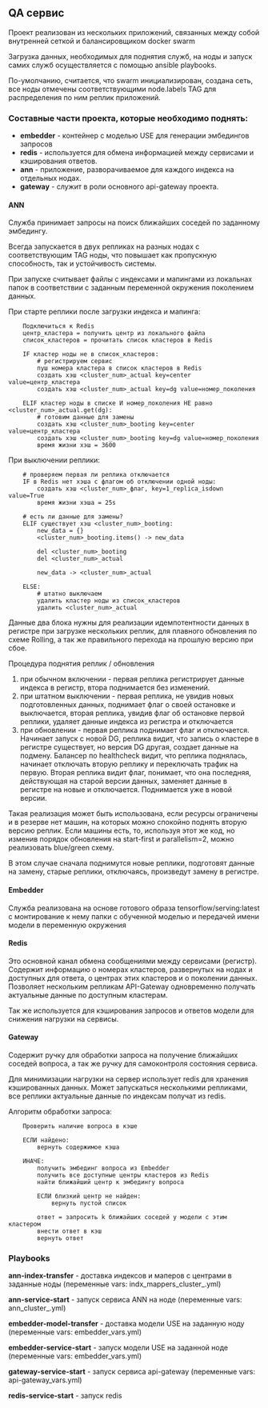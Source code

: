 ## QA сервис
Проект реализован из нескольких приложений, связанных между собой внутренней сеткой и балансировщиком docker swarm

Загрузка данных, необходимых для поднятия служб, на ноды и запуск самих служб осуществляется c помощью ansible playbooks.

По-умолчанию, считается, что swarm инициализирован, создана сеть, все ноды отмечены соответствующими node.labels TAG для распределения по ним реплик приложений.

### Составные части проекта, которые необходимо поднять:
 - __embedder__ - контейнер с моделью USE для генерации эмбедингов запросов
 - __redis__ - используется для обмена информацией между сервисами и кэширования ответов.
 - __ann__ - приложение, разворачиваемое для каждого индекса на отдельных нодах.
 - __gateway__ - служит в роли основного api-gateway проекта.

#### ANN

Служба принимает запросы на поиск ближайших соседей по заданному эмбедингу.

Всегда запускается в двух репликах на разных нодах с соответствующим TAG ноды, что повышает как пропускную способность, так и устойчивость системы.

При запуске считывает файлы с индексами и мапингами из локальнах папок в соответствии с заданным переменной окружения поколением данных.

При старте реплики после загрузки индекса и мапинга:

        Подключиться к Redis
        центр_кластера = получить центр из локального файла 
        список_кластеров = прочитать список кластеров в Redis

        IF кластер ноды не в список_кластеров:
            # регистрируем сервис
            пуш номера кластера в список кластеров в Redis
            создать хэш <cluster_num>_actual key=center value=центр_кластера
            создать хэш <cluster_num>_actual key=dg value=номер_поколения
        
        ELIF кластер ноды в списке И номер_поколения НЕ равно <cluster_num>_actual.get(dg):
            # готовим данные для замены
            создать хэш <cluster_num>_booting key=center value=центр_кластера
            создать хэш <cluster_num>_booting key=dg value=номер_поколения
            время жизни хэш = 3600
        
При выключении реплики:

        # проверяем первая ли реплика отключается
        IF в Redis нет хэша с флагом об отключении одной ноды: 
            создать хэш <cluster_num>_флаг, key=1_replica_isdown value=True
            время жизни хэша = 25s
        
        # есть ли данные для замены?
        ELIF существует хэш <cluster_num>_booting:
            new_data = {}
            <cluster_num>_booting.items() -> new_data
            
            del <cluster_num>_booting
            del <cluster_num>_actual
            
            new_data -> <cluster_num>_actual

        ELSE:
            # штатно выключаем
            удалить кластер ноды из список_кластеров
            удалить <cluster_num>_actual

Данные два блока нужны для реализации идемпотентности данных в регистре при загрузке нескольких реплик, для плавного обновления по схеме Rolling, а так же правильного перехода на прошлую версию при сбое.

Процедура поднятия реплик / обновления
1. при обычном включении - первая реплика регистрирует данные индекса в регистр, втора поднимается без изменений.
2. при штатном выключении - первая реплика, не увидив новых подготовленных данных, поднимает флаг о своей остановке и выключается, вторая реплика, увидив флаг об остановке первой реплики, удаляет данные индекса из регистра и отключается
3. при обновлении - первая реплика поднимает флаг и отключается. Начинает запуск с новой DG, реплика видит, что запись о кластере в регистре существует, но версия DG другая, создает данные на подмену. Балансер по healthcheck видит, что реплика поднялась, начинает отключать вторую реплику и переключать трафик на первую. Вторая реплика видит флаг, понимает, что она последняя, действующая на старой версии данных, заменяет данные в регистре на новые и отключается. Поднимается уже в новой версии.

Такая реализация может быть использована, если  ресурсы ограничены и в резерве нет машин, на которых можно спокойно поднять вторую версию реплик. Если машины есть, то, используя этот же код, но изменив порядок обновления на start-first и parallelism=2, можно реализовать blue/green схему.

В этом случае сначала поднимутся новые реплики, подготовят данные на замену, старые реплики, отключаясь, произведут замену в регистре.


#### Embedder

Служба реализована на основе готового образа tensorflow/serving:latest с монтирование к нему папки с обученной моделью и передачей имени модели в переменную окружения

#### Redis

Это основной канал обмена сообщениями между сервисами (регистр). Содержит информацию о номерах кластеров, развернутых на нодах и доступных для ответа, о центрах этих кластеров и о поколении данных. Позволяет нескольким репликам API-Gateway одновременно получать актуальные данные по доступным кластерам.

Так же используется для кэширования запросов и ответов модели для снижения нагрузки на сервисы.

#### Gateway

Содержит ручку для обработки запроса на получение ближайших соседей вопроса, а так же ручку для самоконтроля состояния сервиса.

Для минимизации нагрузки на сервер использует redis для хранения кэшированных данных.
Может запускаться несколькими репликами, все реплики актуальные данные по индексам получат из redis.

Алгоритм обработки запроса:  

        Проверить наличие вопроса в кэше 

        ЕСЛИ найдено:
            вернуть содержимое кэша
        
        ИНАЧЕ:
            получить эмбединг вопроса из Embedder 
            получить все доступные центры кластеров из Redis
            найти ближайший центр к эмбедингу вопроса

            ЕСЛИ близкий центр не найден:
                вернуть пустой список

            ответ = запросить k ближайших соседей у модели с этим кластером
            внести ответ в кэш
            вернуть ответ

### Playbooks

__ann-index-transfer__ - доставка индексов и маперов с центрами в заданные ноды (переменные vars: indx_mappers_cluster_<num>.yml)

__ann-service-start__ - запуск сервиса ANN на ноде (переменные vars: ann_cluster_<num>.yml)

__embedder-model-transfer__ - доставка модели USE на заданную ноду (переменные vars: embedder_vars.yml)

__embedder-service-start__ - запуск модели USE на заданной ноде (переменные vars: embedder_vars.yml)

__gateway-service-start__ - запуск сервиса api-gateway (переменные vars: api-gateway_vars.yml)

__redis-service-start__ - запуск redis
